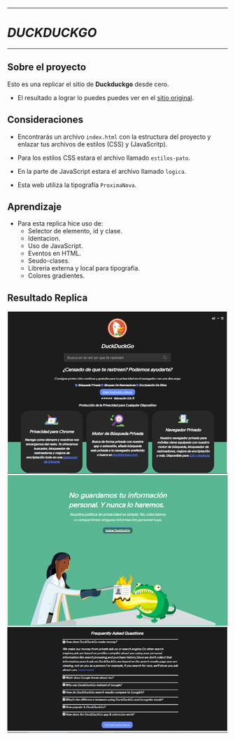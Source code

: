 ***
# *DUCKDUCKGO*
***
## Sobre el proyecto

Esto es una replicar el sitio de **Duckduckgo** desde cero.

* El resultado a lograr lo puedes puedes ver en el [sitio original](https://duckduckgo.com/).

## Consideraciones
 
* Encontrarás un archivo `index.html` con la
  estructura del proyecto y enlazar tus archivos de estilos (CSS) y (JavaScritp).

* Para los estilos CSS estara el archivo llamado `estilos-pato`.

* En la parte de JavaScript estara el archivo llamado `logica`.

* Esta web utiliza la tipografía `ProximaNova`.

## Aprendizaje
* Para esta replica hice uso de:
  * Selector de elemento, id y clase.
  * Identacion.
  * Uso de JavaScript.
  * Eventos en HTML.
  * Seudo-clases.
  * Libreria externa y local para tipografia.
  * Colores gradientes.


## Resultado Replica
![Imagen](./parte1.png)
![Imagen](./parte2.png)
![Imagen](./parte3.png)






